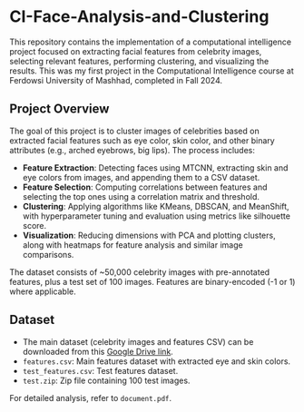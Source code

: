 # CI-Face-Analysis-and-Clustering

This repository contains the implementation of a computational intelligence project focused on extracting facial features from celebrity images, selecting relevant features, performing clustering, and visualizing the results. This was my first project in the Computational Intelligence course at Ferdowsi University of Mashhad, completed in Fall 2024.

## Project Overview
The goal of this project is to cluster images of celebrities based on extracted facial features such as eye color, skin color, and other binary attributes (e.g., arched eyebrows, big lips). The process includes:
- **Feature Extraction**: Detecting faces using MTCNN, extracting skin and eye colors from images, and appending them to a CSV dataset.
- **Feature Selection**: Computing correlations between features and selecting the top ones using a correlation matrix and threshold.
- **Clustering**: Applying algorithms like KMeans, DBSCAN, and MeanShift, with hyperparameter tuning and evaluation using metrics like silhouette score.
- **Visualization**: Reducing dimensions with PCA and plotting clusters, along with heatmaps for feature analysis and similar image comparisons.

The dataset consists of ~50,000 celebrity images with pre-annotated features, plus a test set of 100 images. Features are binary-encoded (-1 or 1) where applicable.

## Dataset
- The main dataset (celebrity images and features CSV) can be downloaded from this [Google Drive link](https://drive.google.com/drive/folders/124vdZV7BAl6tNdv-33UtRWfNpVSs-YEn).
- `features.csv`: Main features dataset with extracted eye and skin colors.
- `test_features.csv`: Test features dataset.
- `test.zip`: Zip file containing 100 test images.

For detailed analysis, refer to `document.pdf`.
